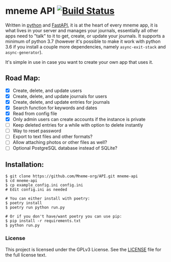 # mneme API [![Build Status](https://travis-ci.com/Mneme-org/API.svg?branch=master)](https://travis-ci.com/Mneme-org/API)

Written in [python](https://www.python.org/) and [FastAPI](https://fastapi.tiangolo.com/), it is at the heart of every mneme app, it is what lives in your server and manages your journals, 
essentially all other apps need to "talk" to it to get, create, or update your journals. It supports a minimum of python 3.7 (however it's possible to make it work with python 3.6 if you install a couple more dependencies, namely `async-exit-stack` and `async-generator`).

It's simple in use in case you want to create your own app that uses it.


## Road Map:
* [x] Create, delete, and update users
* [x] Create, delete, and update journals for users
* [x] Create, delete, and update entries for journals
* [x] Search function for keywords and dates
* [x] Read from config file
* [x] Only admin users can create accounts if the instance is private 
* [ ] Keep deleted entries for a while with option to delete instantly
* [ ] Way to reset password
* [ ] Export to text files and other formats?
* [ ] Allow attaching photos or other files as well?
* [ ] Optional PostgreSQL database instead of SQLite?

## Installation:
```shell script
$ git clone https://github.com/Mneme-org/API.git mneme-api
$ cd mneme-api
$ cp example_config.ini config.ini
# Edit config.ini as needed 

# You can either install with poetry:
$ poetry install
$ poetry run python run.py

# Or if you don't have/want poetry you can use pip:
$ pip install -r requirements.txt
$ python run.py
```


 ### License
 This project is licensed under the GPLv3 License. See the [LICENSE](https://github.com/Mneme-org/mneme-server/blob/master/LICENSE) file for the full license text.
